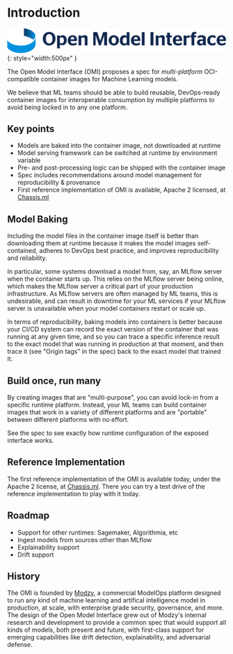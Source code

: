 # Introduction

![OMI logo](images/omi-logo.png){: style="width:500px" }

The Open Model Interface (OMI) proposes a spec for _multi-platform_ OCI-compatible container images for Machine Learning models.

We believe that ML teams should be able to build reusable, DevOps-ready container images for interoperable consumption by multiple platforms to avoid being locked in to any one platform.


## Key points

* Models are baked into the container image, not downloaded at runtime
* Model serving framework can be switched at runtime by environment variable
* Pre- and post-processing logic can be shipped with the container image
* Spec includes recommendations around model management for reproducibility & provenance
* First reference implementation of OMI is available, Apache 2 licensed, at [Chassis.ml](https://chassis.ml)


## Model Baking

Including the model files in the container image itself is better than downloading them at runtime because it makes the model images self-contained, adheres to DevOps best practice, and improves reproducibility and reliability.

In particular, some systems download a model from, say, an MLflow server when the container starts up. This relies on the MLflow server being online, which makes the MLflow server a critical part of your production infrastructure. As MLflow servers are often managed by ML teams, this is undesirable, and can result in downtime for your ML services if your MLflow server is unavailable when your model containers restart or scale up.

In terms of reproducibility, baking models into containers is better because your CI/CD system can record the exact version of the container that was running at any given time, and so you can trace a specific inference result to the exact model that was running in production at that moment, and then trace it (see "Origin tags" in the spec) back to the exact model that trained it.


## Build once, run many

By creating images that are "multi-purpose", you can avoid lock-in from a specific runtime platform. Instead, your ML teams can build container images that work in a variety of different platforms and are "portable" between different platforms with no effort.

See the spec to see exactly how runtime configuration of the exposed interface works.


## Reference Implementation

The first reference implementation of the OMI is available today, under the Apache 2 license, at [Chassis.ml](https://chassis.ml).
There you can try a test drive of the reference implementation to play with it today.


## Roadmap

* Support for other runtimes: Sagemaker, Algorithmia, etc
* Ingest models from sources other than MLflow
* Explainability support
* Drift support


## History

The OMI is founded by [Modzy](https://modzy.com), a commercial ModelOps platform designed to run any kind of machine learning and artifical intelligence model in production, at scale, with enterprise grade security, governance, and more. The design of the Open Model Interface grew out of Modzy's internal research and development to provide a common spec that would support all kinds of models, both present and future, with first-class support for emerging capabilities like drift detection, explainability, and adversarial defense.

